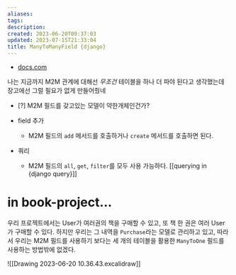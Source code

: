 ```yaml
---
aliases: 
tags: 
description:
created: 2023-06-20T09:37:03
updated: 2023-07-15T21:33:04
title: ManyToManyField {django}
---
```

- [docs.com](https://docs.djangoproject.com/en/4.2/topics/db/examples/many_to_many/)

나는 지금까지 M2M 관계에 대해선 *무조건*  테이블을 하나 더 파야 된다고 생각했는데 장고에선 그럴 필요가 없게 만들어줬네

- [?] M2M 필드를 갖고있는 모델이 약한개체인건가? 

- field 추가
	- M2M 필드의 `add` 메서드를 호출하거나 `create` 메서드를 호출하면 된다.
- 쿼리
	- M2M 필드의 `all`, `get`, `filter`를 모두 사용 가능하다. [[querying in {django query}]]

# in book-project...

우리 프로젝트에서는 User가 여러권의 책을 구매할 수 있고, 또 책 한 권은 여러 User가 구매할 수 있다. 하지만 우리는 그 내역을 `Purchase`라는 모델로 관리하고 있고, 따라서 우리는 M2M 필드를 사용하기 보다는 세 개의 테이블을 활용한 `ManyToOne` 필드를 사용하는 방법밖에 없겠다. 

![[Drawing 2023-06-20 10.36.43.excalidraw]]
